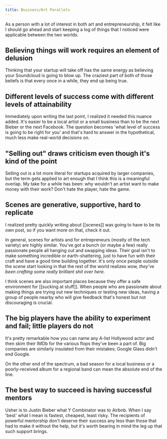 ```yaml
---
title: Business/Art Parallels
---
```

As a person with a lot of interest in both art and entrepreneurship, it felt like I should go ahead and start keeping a log of things that I noticed were applicable between the two worlds.

## Believing things will work requires an element of delusion

Thinking that your startup will take off has the same energy as believing your Soundcloud is going to blow up. The craziest part of both of those beliefs is that every once in a while, they end up being true.

## Different levels of success come with different levels of attainability

Immediately upon writing the last point, I realized it needed this nuance added. It's easier to be a local artist or a small business than to be the next Bieber or the next Facebook. The question becomes 'what level of success is going to be right for you' and that's hard to answer in the hypothetical, much less make real-world decisions on.

## "Selling out" draws criticism even though it's kind of the point

Selling out is a lot more literal for startups acquired by larger companies, but the term gets applied to art enough that I think this is a meaningful overlap. My take for a while has been: why wouldn't an artist want to make money with their work? Don't hate the player, hate the game.

## Scenes are generative, supportive, hard to replicate

I realized pretty quickly writing about [[scenes]] was going to have to be its own post, so if you want more on that, check it out.

In general, scenes for artists and for entrepreneurs (mostly of the tech variety) are highly similar. You've got a bunch (or maybe a few) really passionate people all hanging out and swapping ideas. Their goal isn't to make something incredible or earth-shattering, just to have fun with their craft and have a good time building together. It's only once people outside the scene start looking in that the rest of the world realizes *wow, they've been crafting some really brilliant shit over here.*

I think scenes are also important places because they offer a safe environment for [[sucking at stuff]]. When people who are passionate about making things are trying out new techniques or testing new ideas, having a group of people nearby who will give feedback that's honest but not discouraging is crucial.

## The big players have the ability to experiment and fail; little players do not

It's pretty remarkable how you can name any A-list Hollywood actor and then skim their IMDb for the various flops they've been a part of. Big companies are similarly insulated from their mistakes; Google Glass didn't end Google.

On the other end of the spectrum, a bad season for a local business or a poorly-received album for a regional band can mean the absolute end of the line.

## The best way to succeed is having successful mentors

Usher is to Justin Bieber what Y Combinator was to Airbnb. When I say 'best' what I mean is fastest, cheapest, least risky. The recipients of powerful mentorship don't deserve their success any less than those that had to make it without the help, but it's worth bearing in mind the leg up that such support brings.